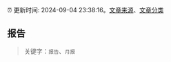 :alarm_clock: 更新时间: 2024-09-04 23:38:16。[文章来源](/README.md)、[文章分类](/TAGS.md)

## 报告


> 关键字：`报告`、`月报`




